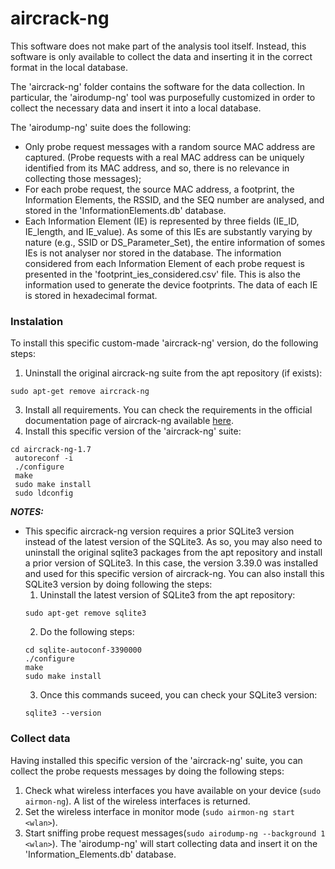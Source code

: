 # aircrack-ng

 This software does not make part of the analysis tool itself. Instead, this software is only available to collect the data and inserting it in the correct format in the local database.
 
The 'aircrack-ng' folder contains the software for the data collection. In particular, the 'airodump-ng' tool was purposefully customized in order to collect the necessary data and insert it into a local database.

The 'airodump-ng' suite does the following:
* Only probe request messages with a random source MAC address are captured. (Probe requests with a real MAC address can be uniquely identified from its MAC address, and so, there is no relevance in collecting those messages);
* For each probe request, the source MAC address, a footprint, the Information Elements, the RSSID, and the SEQ number are analysed, and stored in the 'InformationElements.db' database.
* Each Information Element (IE) is represented by three fields (IE_ID, IE_length, and IE_value). As some of this IEs are substantly varying by nature (e.g., SSID or DS_Parameter_Set), the entire information of somes IEs is not analyser nor stored in the database. The information considered from each Information Element of each probe request is presented in the 'footprint_ies_considered.csv' file. This is also the information used to generate the device footprints. The data of each IE is stored in hexadecimal format.

### Instalation

To install this specific custom-made 'aircrack-ng' version, do the following steps:
1. Uninstall the original aircrack-ng suite from the apt repository (if exists):
```
sudo apt-get remove aircrack-ng
```
3. Install all requirements. You can check the requirements in the official documentation page of aircrack-ng available [here](https://www.aircrack-ng.org/doku.php?id=install_aircrack#installing_aircrack-ng_from_source).
4. Install this specific version of the 'aircrack-ng' suite:
```
cd aircrack-ng-1.7
 autoreconf -i
 ./configure
 make
 sudo make install
 sudo ldconfig
```

***NOTES:***
* This specific aircrack-ng version requires a prior SQLite3 version instead of the latest version of the SQLite3. As so, you may also need to uninstall the original sqlite3 packages from the apt repository and install a prior version of SQLite3. In this case, the version 3.39.0 was installed and used for this specific version of aircrack-ng. You can also install this SQLite3 version by doing following the steps:
  1. Uninstall the latest version of SQLite3 from the apt repository:
  ```
  sudo apt-get remove sqlite3
  ```
  2. Do the following steps:
  ```
  cd sqlite-autoconf-3390000
  ./configure
  make
  sudo make install
  ```
  3. Once this commands suceed, you can check your SQLite3 version:
  ```
  sqlite3 --version
  ```

### Collect data

Having installed this specific version of the 'aircrack-ng' suite, you can collect the probe requests messages by doing the following steps:
1. Check what wireless interfaces you have available on your device (```sudo airmon-ng```). A list of the wireless interfaces is returned.
2. Set the wireless interface in monitor mode (```sudo airmon-ng start <wlan>```).
3. Start sniffing probe request messages(```sudo airodump-ng --background 1 <wlan>```). The 'airodump-ng' will start collecting data and insert it on the 'Information_Elements.db' database.








